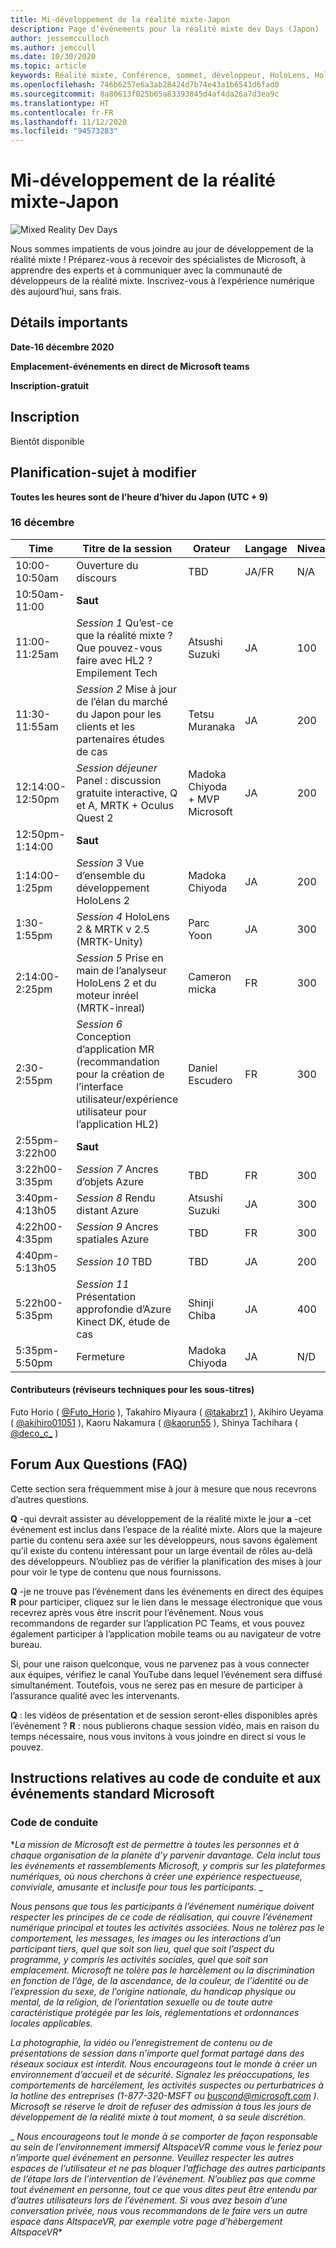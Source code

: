```yaml
---
title: Mi-développement de la réalité mixte-Japon
description: Page d’événements pour la réalité mixte dev Days (Japon)
author: jessemcculloch
ms.author: jemccull
ms.date: 10/30/2020
ms.topic: article
keywords: Réalité mixte, Conférence, sommet, développeur, HoloLens, HoloLens 2, Kinect
ms.openlocfilehash: 746b6257e6a3ab28424d7b74e43a1b6541d6fad0
ms.sourcegitcommit: 8a80613f025b05a83393845d4af4da26a7d3ea9c
ms.translationtype: HT
ms.contentlocale: fr-FR
ms.lasthandoff: 11/12/2020
ms.locfileid: "94573283"
---
```

# <a name="mixed-reality-dev-days-japan"></a>Mi-développement de la réalité mixte-Japon

![Mixed Reality Dev Days](images/MRDD/MRDevDaysJapanBanner.png)

Nous sommes impatients de vous joindre au jour de développement de la réalité mixte ! Préparez-vous à recevoir des spécialistes de Microsoft, à apprendre des experts et à communiquer avec la communauté de développeurs de la réalité mixte. Inscrivez-vous à l’expérience numérique dès aujourd’hui, sans frais.

## <a name="important-details"></a>Détails importants

**Date-16 décembre 2020**

**Emplacement-événements en direct de Microsoft teams**

**Inscription-gratuit**

## <a name="registration"></a>Inscription

Bientôt disponible

## <a name="schedule---subject-to-change"></a>Planification-sujet à modifier

**Toutes les heures sont de l’heure d’hiver du Japon (UTC + 9)** 



### <a name="december-16th"></a>16 décembre
|**Time**|**Titre de la session**|**Orateur**|**Langage**|**Niveau**|
|---------|---------|---------|---------|---------|
|10:00-10:50am|Ouverture du discours|TBD|JA/FR|N/A|
|10:50am-11:00|**Saut**||||
|11:00-11:25am|*Session 1* Qu’est-ce que la réalité mixte ?Que pouvez-vous faire avec HL2 ?Empilement Tech|Atsushi Suzuki|JA|100|
|11:30-11:55am|*Session 2* Mise à jour de l’élan du marché du Japon pour les clients et les partenaires études de cas|Tetsu Muranaka|JA|200|
|12:14:00-12:50pm|*Session déjeuner* Panel : discussion gratuite interactive, Q et A, MRTK + Oculus Quest 2|Madoka Chiyoda + MVP Microsoft|JA|200|
|12:50pm-1:14:00|**Saut**||||
|1:14:00-1:25pm|*Session 3* Vue d’ensemble du développement HoloLens 2|Madoka Chiyoda|JA|200|
|1:30-1:55pm|*Session 4* HoloLens 2 & MRTK v 2.5 (MRTK-Unity)|Parc Yoon|JA|300|
|2:14:00-2:25pm|*Session 5* Prise en main de l’analyseur HoloLens 2 et du moteur inréel (MRTK-inreal)|Cameron micka|FR|300|
|2:30-2:55pm|*Session 6* Conception d’application MR (recommandation pour la création de l’interface utilisateur/expérience utilisateur pour l’application HL2)|Daniel Escudero|FR|300|
|2:55pm-3:22h00|**Saut**||||
|3:22h00-3:35pm|*Session 7* Ancres d’objets Azure|TBD|FR|300|
|3:40pm-4:13h05|*Session 8* Rendu distant Azure|Atsushi Suzuki|JA|300|
|4:22h00-4:35pm|*Session 9* Ancres spatiales Azure|TBD|FR|300|
|4:40pm-5:13h05|*Session 10* TBD|TBD|JA|200|
|5:22h00-5:35pm|*Session 11* Présentation approfondie d’Azure Kinect DK, étude de cas|Shinji Chiba|JA|400|
|5:35pm-5:50pm|Fermeture|Madoka Chiyoda|JA|N/D|

#### <a name="contributors-technical-reviewers-for-the-subtitles"></a>Contributeurs (réviseurs techniques pour les sous-titres)

Futo Horio ( [@Futo_Horio](https://twitter.com/Futo_Horio) ), Takahiro Miyaura ( [@takabrz1](https://twitter.com/takabrz1) ), Akihiro Ueyama ( [@akihiro01051](https://twitter.com/akihiro01051) ), Kaoru Nakamura ( [@kaorun55](https://twitter.com/kaorun55) ), Shinya Tachihara ( [@deco_c_](https://twitter.com/deco_c_) )

## <a name="frequently-asked-questions"></a>Forum Aux Questions (FAQ)
Cette section sera fréquemment mise à jour à mesure que nous recevrons d’autres questions.

**Q** -qui devrait assister au développement de la réalité mixte le jour **a** -cet événement est inclus dans l’espace de la réalité mixte. Alors que la majeure partie du contenu sera axée sur les développeurs, nous savons également qu’il existe du contenu intéressant pour un large éventail de rôles au-delà des développeurs. N’oubliez pas de vérifier la planification des mises à jour pour voir le type de contenu que nous fournissons.  
  
**Q** -je ne trouve pas l’événement dans les événements en direct des équipes  
**R** pour participer, cliquez sur le lien dans le message électronique que vous recevrez après vous être inscrit pour l’événement. Nous vous recommandons de regarder sur l’application PC Teams, et vous pouvez également participer à l’application mobile teams ou au navigateur de votre bureau.

Si, pour une raison quelconque, vous ne parvenez pas à vous connecter aux équipes, vérifiez le canal YouTube dans lequel l’événement sera diffusé simultanément. Toutefois, vous ne serez pas en mesure de participer à l’assurance qualité avec les intervenants.

  
**Q** : les vidéos de présentation et de session seront-elles disponibles après l’événement ? 
**R** : nous publierons chaque session vidéo, mais en raison du temps nécessaire, nous vous invitons à vous joindre en direct si vous le pouvez.

<!--  
**Q** -  
**A** -  
  
**Q** -  
**A** -  
  
**Q** -  
**A** -  
-->

## <a name="code-of-conduct-and-microsoft-standard-event-guidelines"></a>Instructions relatives au code de conduite et aux événements standard Microsoft

### <a name="code-of-conduct"></a>Code de conduite 

**_La mission de Microsoft est de permettre à toutes les personnes et à chaque organisation de la planète d’y parvenir davantage. Cela inclut tous les événements et rassemblements Microsoft, y compris sur les plateformes numériques, où nous cherchons à créer une expérience respectueuse, conviviale, amusante et inclusife pour tous les participants._* _  

_*_Nous pensons que tous les participants à l’événement numérique doivent respecter les principes de ce code de réalisation, qui couvre l’événement numérique principal et toutes les activités associées. Nous ne tolèrez pas le comportement, les messages, les images ou les interactions d’un participant tiers, quel que soit son lieu, quel que soit l’aspect du programme, y compris les activités sociales, quel que soit son emplacement. Microsoft ne tolère pas le harcèlement ou la discrimination en fonction de l’âge, de la ascendance, de la couleur, de l’identité ou de l’expression du sexe, de l’origine nationale, du handicap physique ou mental, de la religion, de l’orientation sexuelle ou de toute autre caractéristique protégée par les lois, réglementations et ordonnances locales applicables._*_  

_*_La photographie, la vidéo ou l’enregistrement de contenu ou de présentations de session dans n’importe quel format partagé dans des réseaux sociaux est interdit. Nous encourageons tout le monde à créer un environnement d’accueil et de sécurité. Signalez les préoccupations, les comportements de harcèlement, les activités suspectes ou perturbatrices à la hotline des entreprises (1-877-320-MSFT ou [buscond@microsoft.com](mailto:buscond@microsoft.com) ). Microsoft se réserve le droit de refuser des admission à tous les jours de développement de la réalité mixte à tout moment, à sa seule discrétion._*_  

_ *_Nous encourageons tout le monde à se comporter de façon responsable au sein de l’environnement immersif AltspaceVR comme vous le feriez pour n’importe quel événement en personne. Veuillez respecter les autres espaces de l’utilisateur et ne pas bloquer l’affichage des autres participants de l’étape lors de l’intervention de l’événement.  N’oubliez pas que comme tout événement en personne, tout ce que vous dites peut être entendu par d’autres utilisateurs lors de l’événement. Si vous avez besoin d’une conversation privée, nous vous recommandons de le faire vers un autre espace dans AltspaceVR, par exemple votre page d’hébergement AltspaceVR_**



